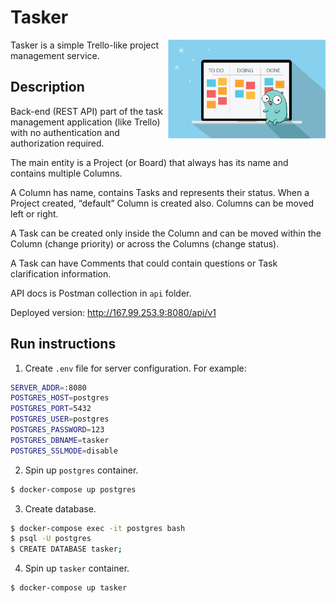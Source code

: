 # Tasker

<img align="right" width="50%" src="./images/gopher.png">

Tasker is a simple Trello-like project management service.

## Description

Back-end (REST API) part of the task management application (like Trello) with no authentication and authorization required.

The main entity is a Project (or Board) that always has its name and contains multiple Columns.

A Column has name, contains Tasks and represents their status.
When a Project created, “default” Column is created also. Columns can be moved left or right.

A Task can be created only inside the Column and can be moved within the Column (change priority) or across the Columns (change status).

A Task can have Comments that could contain questions or Task clarification information.

API docs is Postman collection in `api` folder.

Deployed version: <http://167.99.253.9:8080/api/v1>

## Run instructions

1) Create `.env` file for server configuration. For example:
```bash
SERVER_ADDR=:8080
POSTGRES_HOST=postgres
POSTGRES_PORT=5432
POSTGRES_USER=postgres
POSTGRES_PASSWORD=123
POSTGRES_DBNAME=tasker
POSTGRES_SSLMODE=disable
```

2) Spin up `postgres` container.
```bash
$ docker-compose up postgres
```

3) Create database.
```bash
$ docker-compose exec -it postgres bash
$ psql -U postgres
$ CREATE DATABASE tasker;
```

4) Spin up `tasker` container.
```bash
$ docker-compose up tasker
```
